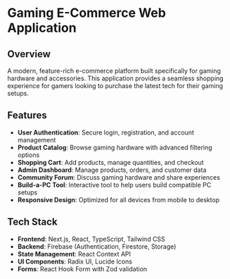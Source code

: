 # Gaming E-Commerce Web Application

## Overview

A modern, feature-rich e-commerce platform built specifically for gaming hardware and accessories. This application provides a seamless shopping experience for gamers looking to purchase the latest tech for their gaming setups.

## Features

- **User Authentication**: Secure login, registration, and account management
- **Product Catalog**: Browse gaming hardware with advanced filtering options
- **Shopping Cart**: Add products, manage quantities, and checkout
- **Admin Dashboard**: Manage products, orders, and customer data
- **Community Forum**: Discuss gaming hardware and share experiences
- **Build-a-PC Tool**: Interactive tool to help users build compatible PC setups
- **Responsive Design**: Optimized for all devices from mobile to desktop

## Tech Stack

- **Frontend**: Next.js, React, TypeScript, Tailwind CSS
- **Backend**: Firebase (Authentication, Firestore, Storage)
- **State Management**: React Context API
- **UI Components**: Radix UI, Lucide Icons
- **Forms**: React Hook Form with Zod validation
